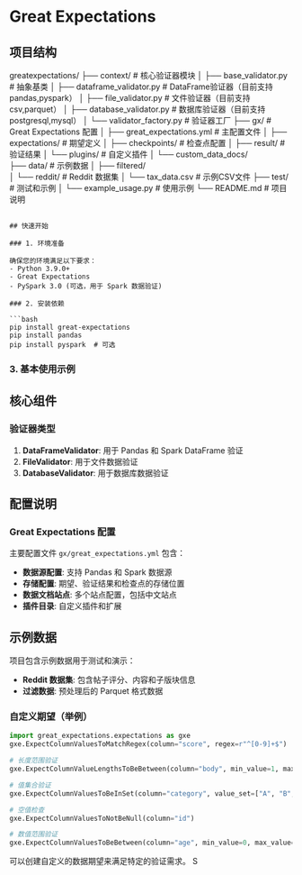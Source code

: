 # Great Expectations
## 项目结构
greatexpectations/
├── context/                    # 核心验证器模块
│   ├── base_validator.py       # 抽象基类
│   ├── dataframe_validator.py  # DataFrame验证器（目前支持pandas,pyspark）
│   ├── file_validator.py       # 文件验证器（目前支持csv,parquet）
│   ├── database_validator.py   # 数据库验证器（目前支持postgresql,mysql）
│   └── validator_factory.py    # 验证器工厂
├── gx/                         # Great Expectations 配置
│   ├── great_expectations.yml  # 主配置文件
│   ├── expectations/           # 期望定义
│   ├── checkpoints/           # 检查点配置
│   ├── result/                # 验证结果
│   └── plugins/               # 自定义插件
│       └── custom_data_docs/  
├── data/                      # 示例数据
│   ├── filtered/              
│   └── reddit/               # Reddit 数据集
│   └── tax_data.csv           # 示例CSV文件
├── test/                      # 测试和示例
│   └── example_usage.py       # 使用示例
└── README.md                  # 项目说明
```

## 快速开始

### 1. 环境准备

确保您的环境满足以下要求：
- Python 3.9.0+
- Great Expectations 
- PySpark 3.0 (可选，用于 Spark 数据验证)

### 2. 安装依赖

```bash
pip install great-expectations
pip install pandas
pip install pyspark  # 可选
```

### 3. 基本使用示例
## 核心组件

### 验证器类型

1. **DataFrameValidator**: 用于 Pandas 和 Spark DataFrame 验证
2. **FileValidator**: 用于文件数据验证
3. **DatabaseValidator**: 用于数据库数据验证


## 配置说明

### Great Expectations 配置

主要配置文件 `gx/great_expectations.yml` 包含：

- **数据源配置**: 支持 Pandas 和 Spark 数据源
- **存储配置**: 期望、验证结果和检查点的存储位置
- **数据文档站点**: 多个站点配置，包括中文站点
- **插件目录**: 自定义插件和扩展

## 示例数据

项目包含示例数据用于测试和演示：
- **Reddit 数据集**: 包含帖子评分、内容和子版块信息
- **过滤数据**: 预处理后的 Parquet 格式数据

### 自定义期望（举例）
```python
import great_expectations.expectations as gxe
gxe.ExpectColumnValuesToMatchRegex(column="score", regex=r"^[0-9]+$")

# 长度范围验证
gxe.ExpectColumnValueLengthsToBeBetween(column="body", min_value=1, max_value=1000)

# 值集合验证
gxe.ExpectColumnValuesToBeInSet(column="category", value_set=["A", "B", "C"])

# 空值检查
gxe.ExpectColumnValuesToNotBeNull(column="id")

# 数值范围验证
gxe.ExpectColumnValuesToBeBetween(column="age", min_value=0, max_value=120)
```

可以创建自定义的数据期望来满足特定的验证需求。
S
